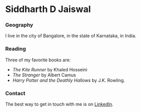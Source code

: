 
# Siddharth D Jaiswal

### Geography

I live in the city of Bangalore, in the state of Karnataka, in India.

### Reading

Three of my favorite books are:

- *The Kite Runner* by Khaled Hosseini
- *The Stranger* by Albert Camus
- *Harry Potter and the Deathly Hallows* by J.K. Rowling.

### Contact

The best way to get in touch with me is on [LinkedIn](https://www.linkedin.com/in/siddharth-jaiswal-61806591/).
